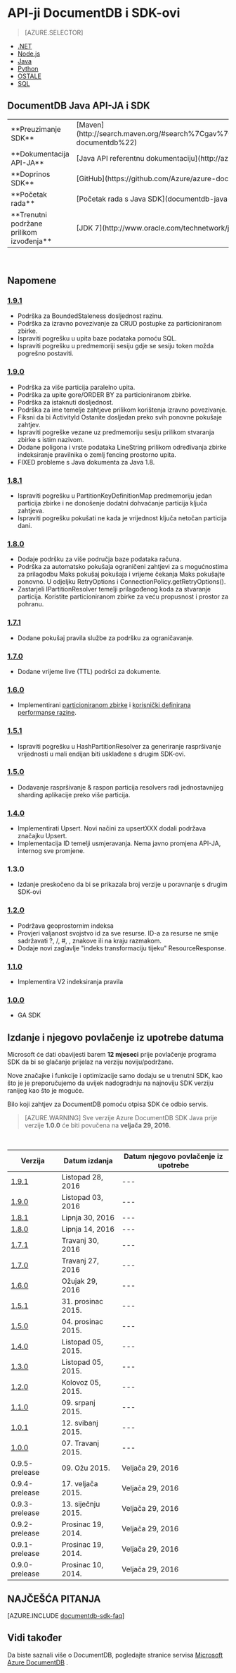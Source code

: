 
<properties
    pageTitle="API DocumentDB Java & SDK | Microsoft Azure"
    description="Saznajte više o Java API i SDK uključujući datumi izdanja, umirovljenje datume i promjene između u svakoj verziji jezika Java SDK DocumentDB."
    services="documentdb"
    documentationCenter="java"
    authors="rnagpal"
    manager="jhubbard"
    editor="cgronlun"/>

<tags
    ms.service="documentdb"
    ms.workload="data-services"
    ms.tgt_pltfrm="na"
    ms.devlang="java"
    ms.topic="article"
    ms.date="10/28/2016"
    ms.author="rnagpal"/>

# <a name="documentdb-apis-and-sdks"></a>API-ji DocumentDB i SDK-ovi

> [AZURE.SELECTOR]
- [.NET](documentdb-sdk-dotnet.md)
- [Node.js](documentdb-sdk-node.md)
- [Java](documentdb-sdk-java.md)
- [Python](documentdb-sdk-python.md)
- [OSTALE](https://go.microsoft.com/fwlink/?LinkId=402413)
- [SQL](https://msdn.microsoft.com/library/azure/dn782250.aspx)

## <a name="documentdb-java-api-and-sdk"></a>DocumentDB Java API-JA i SDK

<table>
<tr><td>**Preuzimanje SDK**</td><td>[Maven](http://search.maven.org/#search%7Cgav%7C1%7Cg%3A%22com.microsoft.azure%22%20AND%20a%3A%22azure-documentdb%22)</td></tr>
<tr><td>**Dokumentacija API-JA**</td><td>[Java API referentnu dokumentaciju](http://azure.github.io/azure-documentdb-java/)</td></tr>
<tr><td>**Doprinos SDK**</td><td>[GitHub](https://github.com/Azure/azure-documentdb-java/)</td></tr>
<tr><td>**Početak rada**</td><td>[Početak rada s Java SDK](documentdb-java-application.md)</td></tr>
<tr><td>**Trenutni podržane prilikom izvođenja**</td><td>[JDK 7](http://www.oracle.com/technetwork/java/javase/downloads/jdk7-downloads-1880260.html)</td></tr>
</table></br>

## <a name="release-notes"></a>Napomene

### <a name="a-name191191httpmvnrepositorycomartifactcommicrosoftazureazure-documentdb191"></a><a name="1.9.1"/>[1.9.1](http://mvnrepository.com/artifact/com.microsoft.azure/azure-documentdb/1.9.1)

  - Podrška za BoundedStaleness dosljednost razinu.
  - Podrška za izravno povezivanje za CRUD postupke za particioniranom zbirke.
  - Ispraviti pogrešku u upita baze podataka pomoću SQL.
  - Ispraviti pogrešku u predmemoriji sesiju gdje se sesiju token možda pogrešno postaviti.

### <a name="a-name190190httpmvnrepositorycomartifactcommicrosoftazureazure-documentdb190"></a><a name="1.9.0"/>[1.9.0](http://mvnrepository.com/artifact/com.microsoft.azure/azure-documentdb/1.9.0)

  - Podrška za više particija paralelno upita.
  - Podrška za upite gore/ORDER BY za particioniranom zbirke.
  - Podrška za istaknuti dosljednost.
  - Podrška za ime temelje zahtjeve prilikom korištenja izravno povezivanje.
  - Fiksni da bi ActivityId Ostanite dosljedan preko svih ponovne pokušaje zahtjev.
  - Ispraviti pogreške vezane uz predmemoriju sesiju prilikom stvaranja zbirke s istim nazivom.
  - Dodane poligona i vrste podataka LineString prilikom određivanja zbirke indeksiranje pravilnika o zemlj fencing prostorno upita.
  - FIXED probleme s Java dokumenta za Java 1.8.

### <a name="a-name181181httpmvnrepositorycomartifactcommicrosoftazureazure-documentdb181"></a><a name="1.8.1"/>[1.8.1](http://mvnrepository.com/artifact/com.microsoft.azure/azure-documentdb/1.8.1)
  - Ispraviti pogrešku u PartitionKeyDefinitionMap predmemoriju jedan particija zbirke i ne donošenje dodatni dohvaćanje particija ključa zahtjeva.
  - Ispraviti pogrešku pokušati ne kada je vrijednost ključa netočan particija dani.

### <a name="a-name180180httpmvnrepositorycomartifactcommicrosoftazureazure-documentdb180"></a><a name="1.8.0"/>[1.8.0](http://mvnrepository.com/artifact/com.microsoft.azure/azure-documentdb/1.8.0)
  - Dodaje podršku za više područja baze podataka računa.
  - Podrška za automatsko pokušaja ograničeni zahtjevi za s mogućnostima za prilagodbu Maks pokušaj pokušaja i vrijeme čekanja Maks pokušajte ponovno.  U odjeljku RetryOptions i ConnectionPolicy.getRetryOptions().
  - Zastarjeli IPartitionResolver temelji prilagođenog koda za stvaranje particija. Koristite particioniranom zbirke za veću propusnost i prostor za pohranu.

### <a name="a-name171171httpmvnrepositorycomartifactcommicrosoftazureazure-documentdb171"></a><a name="1.7.1"/>[1.7.1](http://mvnrepository.com/artifact/com.microsoft.azure/azure-documentdb/1.7.1)
- Dodane pokušaj pravila službe za podršku za ograničavanje.  

### <a name="a-name170170httpmvnrepositorycomartifactcommicrosoftazureazure-documentdb170"></a><a name="1.7.0"/>[1.7.0](http://mvnrepository.com/artifact/com.microsoft.azure/azure-documentdb/1.7.0)
- Dodane vrijeme live (TTL) podršci za dokumente.

### <a name="a-name160160httpmvnrepositorycomartifactcommicrosoftazureazure-documentdb160"></a><a name="1.6.0"/>[1.6.0](http://mvnrepository.com/artifact/com.microsoft.azure/azure-documentdb/1.6.0)
- Implementirani [particioniranom zbirke](documentdb-partition-data.md) i [korisnički definirana performanse razine](documentdb-performance-levels.md).

### <a name="a-name151151httpmvnrepositorycomartifactcommicrosoftazureazure-documentdb151"></a><a name="1.5.1"/>[1.5.1](http://mvnrepository.com/artifact/com.microsoft.azure/azure-documentdb/1.5.1)
- Ispraviti pogrešku u HashPartitionResolver za generiranje raspršivanje vrijednosti u mali endijan biti usklađene s drugim SDK-ovi.

### <a name="a-name150150httpmvnrepositorycomartifactcommicrosoftazureazure-documentdb150"></a><a name="1.5.0"/>[1.5.0](http://mvnrepository.com/artifact/com.microsoft.azure/azure-documentdb/1.5.0)
- Dodavanje raspršivanje & raspon particija resolvers radi jednostavnijeg sharding aplikacije preko više particija.

### <a name="a-name140140httpmvnrepositorycomartifactcommicrosoftazureazure-documentdb140"></a><a name="1.4.0"/>[1.4.0](http://mvnrepository.com/artifact/com.microsoft.azure/azure-documentdb/1.4.0)
- Implementirati Upsert. Novi načini za upsertXXX dodali podržava značajku Upsert.
- Implementacija ID temelji usmjeravanja. Nema javno promjena API-JA, internog sve promjene.

### <a name="a-name130130"></a><a name="1.3.0"/>1.3.0
- Izdanje preskočeno da bi se prikazala broj verzije u poravnanje s drugim SDK-ovi

### <a name="a-name120120httpmvnrepositorycomartifactcommicrosoftazureazure-documentdb120"></a><a name="1.2.0"/>[1.2.0](http://mvnrepository.com/artifact/com.microsoft.azure/azure-documentdb/1.2.0)
- Podržava geoprostornim indeksa
- Provjeri valjanost svojstvo id za sve resurse. ID-a za resurse ne smije sadržavati ?, /, #, \, znakove ili na kraju razmakom.
- Dodaje novi zaglavlje "indeks transformaciju tijeku" ResourceResponse.

### <a name="a-name110110httpmvnrepositorycomartifactcommicrosoftazureazure-documentdb110"></a><a name="1.1.0"/>[1.1.0](http://mvnrepository.com/artifact/com.microsoft.azure/azure-documentdb/1.1.0)
- Implementira V2 indeksiranja pravila

### <a name="a-name100100httpmvnrepositorycomartifactcommicrosoftazureazure-documentdb100"></a><a name="1.0.0"/>[1.0.0](http://mvnrepository.com/artifact/com.microsoft.azure/azure-documentdb/1.0.0)
- GA SDK

## <a name="release--retirement-dates"></a>Izdanje i njegovo povlačenje iz upotrebe datuma
Microsoft će dati obavijesti barem **12 mjeseci** prije povlačenje programa SDK da bi se glačanje prijelaz na verziju noviju/podržane.

Nove značajke i funkcije i optimizacije samo dodaju se u trenutni SDK, kao što je je preporučujemo da uvijek nadogradnju na najnoviju SDK verziju ranijeg kao što je moguće.

Bilo koji zahtjev za DocumentDB pomoću otpisa SDK će odbio servis.

> [AZURE.WARNING]
Sve verzije Azure DocumentDB SDK Java prije verzije **1.0.0** će biti povučena na **veljača 29, 2016**.

<br/>

| Verzija | Datum izdanja | Datum njegovo povlačenje iz upotrebe
| ---     | ---          | ---
| [1.9.1](#1.9.1) | Listopad 28, 2016 |---
| [1.9.0](#1.9.0) | Listopad 03, 2016 |---
| [1.8.1](#1.8.1) | Lipnja 30, 2016 |---
| [1.8.0](#1.8.0) | Lipnja 14, 2016 |---
| [1.7.1](#1.7.1) | Travanj 30, 2016 |---
| [1.7.0](#1.7.0) | Travanj 27, 2016 |---
| [1.6.0](#1.6.0) | Ožujak 29, 2016 |---
| [1.5.1](#1.5.1) | 31. prosinac 2015. |---
| [1.5.0](#1.5.0) | 04. prosinac 2015. |---
| [1.4.0](#1.4.0) | Listopad 05, 2015. |---
| [1.3.0](#1.3.0) | Listopad 05, 2015. |---
| [1.2.0](#1.2.0) | Kolovoz 05, 2015. |---
| [1.1.0](#1.1.0) | 09. srpanj 2015. |---
| [1.0.1](#1.0.1) | 12. svibanj 2015. |---
| [1.0.0](#1.0.0) | 07. Travanj 2015. |---
| 0.9.5-prelease | 09. Ožu 2015. | Veljača 29, 2016
| 0.9.4-prelease | 17. veljača 2015. | Veljača 29, 2016
| 0.9.3-prelease | 13. siječnju 2015. | Veljača 29, 2016
| 0.9.2-prelease | Prosinac 19, 2014. | Veljača 29, 2016
| 0.9.1-prelease | Prosinac 19, 2014. | Veljača 29, 2016
| 0.9.0-prelease | Prosinac 10, 2014. | Veljača 29, 2016

## <a name="faq"></a>NAJČEŠĆA PITANJA
[AZURE.INCLUDE [documentdb-sdk-faq](../../includes/documentdb-sdk-faq.md)]

## <a name="see-also"></a>Vidi također

Da biste saznali više o DocumentDB, pogledajte stranice servisa [Microsoft Azure DocumentDB](https://azure.microsoft.com/services/documentdb/) .
